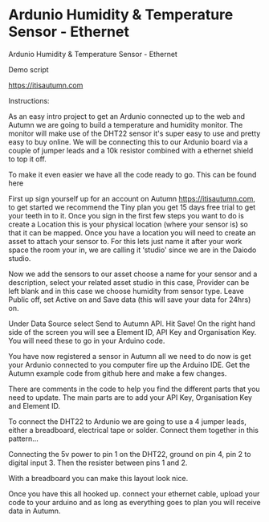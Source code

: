 # Ardunio Humidity &amp; Temperature Sensor - Ethernet
Ardunio Humidity &amp; Temperature Sensor - Ethernet

Demo script

https://itisautumn.com

Instructions:

As an easy intro project to get an Ardunio connected up to the web and Autumn we are going to build a temperature and humidity monitor.
The monitor will make use of the DHT22 sensor it's super easy to use and pretty easy to buy online.
We will be connecting this to our Ardunio board via a couple of jumper leads and a 10k resistor combined with a ethernet shield to top it off.

To make it even easier we have all the code ready to go. This can be found here

First up sign yourself up for an account on Autumn https://itisautumn.com, to get started we recommend the Tiny plan you get 15 days free trial to get your teeth in to it.
Once you sign in the first few steps you want to do is create a Location this is your physical location (where your sensor is) so that it can be mapped. Once you have a location you will need to create an asset to attach your sensor to. For this lets just name it after your work space the room your in, we are calling it ‘studio' since we are in the Daiodo studio.

Now we add the sensors to our asset choose a name for your sensor and a description, select your related asset studio in this case, Provider can be left blank and in this case we choose humidity from sensor type. Leave Public off, set Active on and Save data (this will save your data for 24hrs) on.

Under Data Source select Send to Autumn API. Hit Save! On the right hand side of the screen you will see a Element ID, API Key and Organisation Key. You will need these to go in your Arduino code.

You have now registered a sensor in Autumn all we need to do now is get your Ardunio connected to you computer fire up the Arduino IDE. Get the Autumn example code from github here and make a few changes.

There are comments in the code to help you find the different parts that you need to update. The main parts are to add your API Key, Organisation Key and Element ID.

To connect the DHT22 to Ardunio we are going to use a 4 jumper leads, either a breadboard, electrical tape or solder. Connect them together in this pattern...

Connecting the 5v power to pin 1 on the DHT22, ground on pin 4, pin 2 to digital input 3. Then the resister between pins 1 and 2.

With a breadboard you can make this layout look nice.

Once you have this all hooked up. connect your ethernet cable, upload your code to your arduino and as long as everything goes to plan you will receive data in Autumn.
